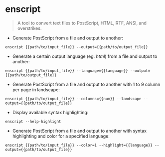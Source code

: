 # enscript

> A tool to convert text files to PostScript, HTML, RTF, ANSI, and overstrikes.

- Generate PostScript from a file and output to another:

`enscript {{path/to/input_file}} --output={{path/to/output_file}}`

- Generate a certain output language (eg. _html_) from a file and output to another:

`enscript {{path/to/input_file}} --language={{language}} --output={{path/to/output_file}}`

- Generate PostScript from a file and output to another with 1 to 9 column per page in landscape:

`enscript {{path/to/input_file}} --columns={{num}} --landscape --output={{path/to/output_file}}`

- Display available syntax highlighting:

`enscript --help-highlight`

- Generate PostScript from a file and output to another with syntax highlighting and color for a specified language:

`enscript {{path/to/input_file}} --color=1 --highlight={{language}} --output={{path/to/output_file}}`
